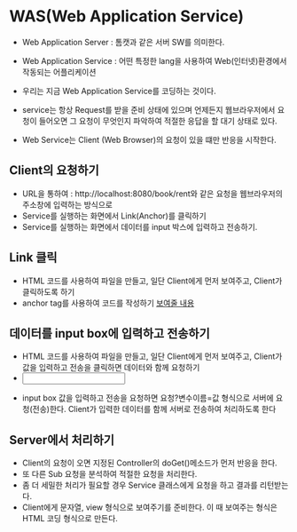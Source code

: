 # WAS(Web Application Service)
* Web Application Server : 톰캣과 같은 서버 SW를 의미한다.
* Web Application Service : 어떤 특정한 lang을 사용하여 Web(인터넷)환경에서 작동되는 어플리케이션

* 우리는 지금 Web Application Service를 코딩하는 것이다.

* service는 항상 Request를 받을 준비 상태에 있으며 언제든지 웹브라우저에서 요청이 들어오면
	그 요청이 무엇인지 파악하여 적절한 응답을 할 대기 상태로 있다.
* Web Service는 Client (Web Browser)의 요청이 있을 떄만 반응을 시작한다.

## Client의 요청하기
* URL을 통하여 : http://localhost:8080/book/rent와 같은 요청을 웹브라우저의 주소창에 입력하는 방식으로 
* Service를 실행하는 화면에서 Link(Anchor)를 클릭하기
* Service를 실행하는 화면에서 데이터를 input 박스에 입력하고 전송하기.

## Link 클릭
* HTML 코드를 사용하여 파일을 만들고, 일단 Client에게 먼저 보여주고, Client가 클릭하도록 하기
* anchor tag를 사용하여 코드를 작성하기
	<a href ="요청">보여줄 내용</a>
	
## 데이터를 input box에 입력하고 전송하기
* HTML 코드를 사용하여 파일을 만들고, 일단 Client에게 먼저 보여주고, Client가 값을 입력하고
	전송을 클릭하면 데이터와 함께 요청하기
* <form action = "요청"><input name = "변수이름"/></from>
* input box 값을 입력하고 전송을 요청하면 
	요청?변수이름=값 형식으로 서버에 요청(전송)한다. 
	Client가 입력한 데이터를 함께 서버로 전송하여 처리하도록 한다
	
## Server에서 처리하기
* Client의 요청이 오면 지정된 Controller의 doGet()메소드가 먼저 반응을 한다. 
* 또 다른 Sub 요청을 분석하여 적절한 요청을 처리한다.
* 좀 더 세밀한 처리가 필요할 경우 Service 클래스에게 요청을 하고 결과를 리턴받는다.
* Client에게 문자열, view 형식으로 보여주기를 준비한다.
	이 때 보여주는 형식은 HTML 코딩 형식으로 만든다.

















